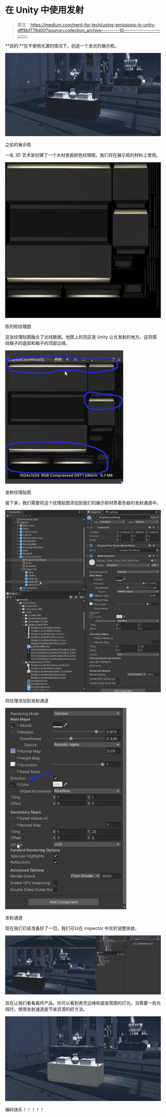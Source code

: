 # 在 Unity 中使用发射

> 原文：<https://medium.com/nerd-for-tech/using-emissions-in-unity-dff9bf779d00?source=collection_archive---------10----------------------->

**目的:**在不使用光源的情况下，创造一个发光的展示柜。

![](img/74eedc25f78f8054ffadfce75f7f4009.png)

之前的展示柜

一名 3D 艺术家创建了一个木材表面颜色纹理图，我们将在展示柜的材料上使用。

![](img/16314d1f9f88396b0e71cacfc631335f.png)

陈列柜纹理图

这张纹理贴图融合了光线数据。地图上的亮区是 Unity 让光发射的地方。这将围绕箱子的底部和箱子的顶部边缘。

![](img/c99e913182f2c352b3cdd534d930809a.png)

发射纹理贴图

接下来，我们需要将这个纹理贴图添加到我们的展示柜材质着色器的发射通道中。

![](img/e8d50dc2e364e760a96633ad659d8b83.png)

将纹理添加到发射通道

![](img/6cb4da505759484bba661974c6bddc41.png)

发射通道

现在我们已经准备好了一切，我们可以在 inspector 中实时调整排放。

![](img/88d020688c0a4af23aabd2ec13937cf0.png)

现在让我们看看最终产品。你可以看到表壳边缘和底座周围的灯光。当需要一些光线时，使用发射通道是节省资源的好方法。

![](img/6f3f13ac97a5e57f74f27ea57f5e3743.png)

编码快乐！！！！！
